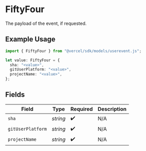 # FiftyFour

The payload of the event, if requested.

## Example Usage

```typescript
import { FiftyFour } from "@vercel/sdk/models/userevent.js";

let value: FiftyFour = {
  sha: "<value>",
  gitUserPlatform: "<value>",
  projectName: "<value>",
};
```

## Fields

| Field              | Type               | Required           | Description        |
| ------------------ | ------------------ | ------------------ | ------------------ |
| `sha`              | *string*           | :heavy_check_mark: | N/A                |
| `gitUserPlatform`  | *string*           | :heavy_check_mark: | N/A                |
| `projectName`      | *string*           | :heavy_check_mark: | N/A                |